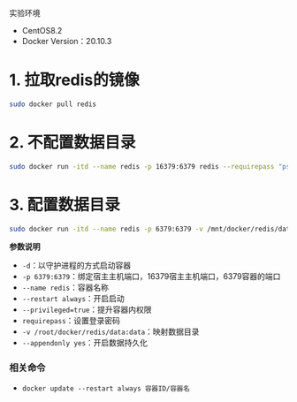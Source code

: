 实验环境
- CentOS8.2
- Docker Version：20.10.3

# 1. 拉取redis的镜像

```bash
sudo docker pull redis
```

# 2. 不配置数据目录

```bash
sudo docker run -itd --name redis -p 16379:6379 redis --requirepass "psd"
```

# 3. 配置数据目录

```bash
sudo docker run -itd --name redis -p 6379:6379 -v /mnt/docker/redis/data:/data --restart always redis --appendonly yes --requirepass "psd"
```

**参数说明**
- `-d`：以守护进程的方式启动容器
- `-p 6379:6379`：绑定宿主主机端口，16379宿主主机端口，6379容器的端口
- `--name redis`：容器名称
- `--restart always`：开启启动
- `--privileged=true`：提升容器内权限
- `requirepass`：设置登录密码
- `-v /root/docker/redis/data:data`：映射数据目录
- `--appendonly yes`：开启数据持久化


### 相关命令

- `docker update --restart always 容器ID/容器名`